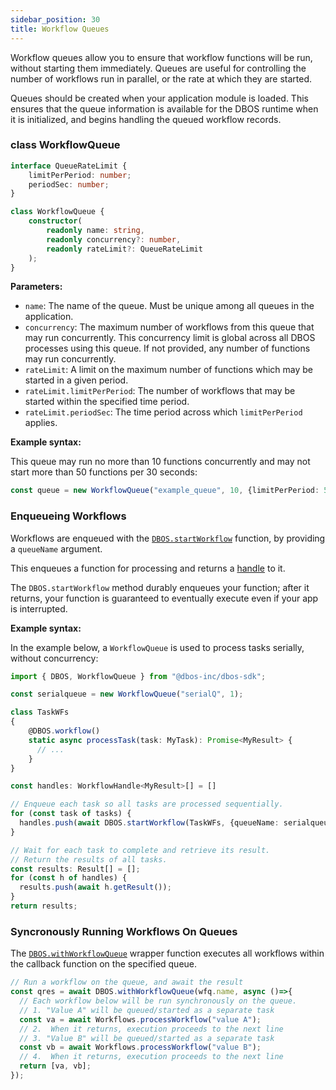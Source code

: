 ```yaml
---
sidebar_position: 30
title: Workflow Queues
---
```


Workflow queues allow you to ensure that workflow functions will be run, without starting them immediately.
Queues are useful for controlling the number of workflows run in parallel, or the rate at which they are started.

Queues should be created when your application module is loaded.  This ensures that the queue information is available for the DBOS runtime when it is initialized, and begins handling the queued workflow records.

### class WorkflowQueue

```typescript
interface QueueRateLimit {
    limitPerPeriod: number;
    periodSec: number;
}

class WorkflowQueue {
    constructor(
        readonly name: string,
        readonly concurrency?: number,
        readonly rateLimit?: QueueRateLimit
    );
}
```

**Parameters:**
- `name`: The name of the queue.  Must be unique among all queues in the application.
- `concurrency`: The maximum number of workflows from this queue that may run concurrently.
This concurrency limit is global across all DBOS processes using this queue.
If not provided, any number of functions may run concurrently.
- `rateLimit`: A limit on the maximum number of functions which may be started in a given period.
- `rateLimit.limitPerPeriod`: The number of workflows that may be started within the specified time period.
- `rateLimit.periodSec`: The time period across which `limitPerPeriod` applies.

**Example syntax:**

This queue may run no more than 10 functions concurrently and may not start more than 50 functions per 30 seconds:

```typescript
const queue = new WorkflowQueue("example_queue", 10, {limitPerPeriod: 50, periodSec: 30});
```


### Enqueueing Workflows

Workflows are enqueued with the [`DBOS.startWorkflow`](./dbos-class#starting-background-workflows) function, by providing a `queueName` argument.

This enqueues a function for processing and returns a [handle](./workflow-handles.md) to it.

The `DBOS.startWorkflow` method durably enqueues your function; after it returns, your function is guaranteed to eventually execute even if your app is interrupted.

**Example syntax:**

In the example below, a `WorkflowQueue` is used to process tasks serially, without concurrency:

```typescript
import { DBOS, WorkflowQueue } from "@dbos-inc/dbos-sdk";

const serialqueue = new WorkflowQueue("serialQ", 1);

class TaskWFs
{
    @DBOS.workflow()
    static async processTask(task: MyTask): Promise<MyResult> {
      // ...
    }
}

const handles: WorkflowHandle<MyResult>[] = []

// Enqueue each task so all tasks are processed sequentially.
for (const task of tasks) {
  handles.push(await DBOS.startWorkflow(TaskWFs, {queueName: serialqueue.name}).processTask({task:"Do it"}));
}

// Wait for each task to complete and retrieve its result.
// Return the results of all tasks.
const results: Result[] = [];
for (const h of handles) {
  results.push(await h.getResult());
}
return results;
```

### Syncronously Running Workflows On Queues

The [`DBOS.withWorkflowQueue`](./dbos-class#using-workflow-queues) wrapper function executes all workflows within the callback function on the specified queue.

```typescript
// Run a workflow on the queue, and await the result
const qres = await DBOS.withWorkflowQueue(wfq.name, async ()=>{
  // Each workflow below will be run synchronously on the queue.
  // 1. "Value A" will be queued/started as a separate task
  const va = await Workflows.processWorkflow("value A");
  // 2.  When it returns, execution proceeds to the next line
  // 3. "Value B" will be queued/started as a separate task
  const vb = await Workflows.processWorkflow("value B");
  // 4.  When it returns, execution proceeds to the next line
  return [va, vb];
});
```

